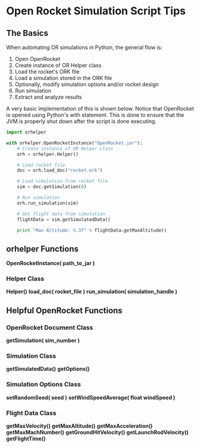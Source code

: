 Open Rocket Simulation Script Tips
===================================

## The Basics

When automating OR simulations in Python, the general flow is:
1. Open OpenRocket
2. Create instance of OR Helper class
3. Load the rocket's ORK file
4. Load a simulation stored in the ORK file
5. Optionally, modify simulation options and/or rocket design
6. Run simulation
7. Extract and analyze results

A very basic implementation of this is shown below. Notice that OpenRocket is opened
using Python's with statement. This is done to ensure that the JVM is properly shut down
after the script is done executing.

```python
import orhelper

with orhelper.OpenRocketInstance("OpenRocket.jar"):
    # Create instance of OR Helper class
    orh = orhelper.Helper()

    # Load rocket file
    doc = orh.load_doc("rocket.ork")

    # Load simulation from rocket file
    sim = doc.getSimulation(0)

    # Run simulation
    orh.run_simulation(sim)

    # Get flight data from simulation
    flightData = sim.getSimulatedData()

    print "Max Altitude: %.3f" % flightData.getMaxAltitude()
```

## orhelper Functions
**OpenRocketInstance( path_to_jar )**

### Helper Class
**Helper()**
**load_doc( rocket_file )**
**run_simulation( simulation_handle )**

## Helpful OpenRocket Functions

### OpenRocket Document Class
**getSimulation( sim_number )**

### Simulation Class
**getSimulatedData()**
**getOptions()**

### Simulation Options Class
**setRandomSeed( seed )**
**setWindSpeedAverage( float windSpeed )**

### Flight Data Class
**getMaxVelocity()**
**getMaxAltitude()**
**getMaxAcceleration()**
**getMaxMachNumber()**
**getGroundHitVelocity()**
**getLaunchRodVelocity()**
**getFlightTime()**
